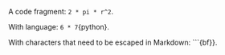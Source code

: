 A code fragment: `2 * pi * r^2`.

With language: `6 * 7`{python}.

With characters that need to be escaped in Markdown: `\``{bf\}}.